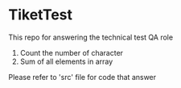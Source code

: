 # TiketTest
This repo for answering the technical test QA role
<ol>
  <li>Count the number of character</li>
  <li>Sum of all elements in array</li>
</ol>
<p>Please refer to 'src' file for code that answer</p>

